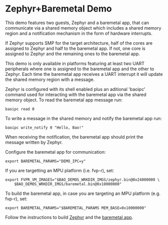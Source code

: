 # Zephyr+Baremetal Demo

This demo features two guests, Zephyr and a baremetal app, that can communicate
via a shared memory object which includes a shared memory region and a
notification mechanism in the form of hardware interrupts. 

If Zephyr supports SMP for the target architecture, half of the cores are
assigned to Zephyr and half to the baremetal app. If not, one core is assigned
to Zephyr and the remaining ones to the baremetal app. 

This demo is only available in platforms featuring at least two UART
peripherals where one is assigned to the baremetal app and the other to Zephyr.
Each time the baremetal app receives a UART interrupt it will update the shared
memory region with a message.

Zephyr is configured with its shell enabled plus an aditional 'baoipc' command 
used for interacting with the baremetal app via the shared memory object. To 
read the baremetal app message run:

```
baoipc read 0
```

To write a message in the shared memory and notify the baremetal app run:

```
baoipc write_notify 0 "Hello, Bao!"
```

When receiving the notification, the baremetal app should print the message
written by Zephyr.

Configure the baremetal app for communication:

```
export BAREMETAL_PARAMS="DEMO_IPC=y"
```

If you are targetting an MPU platform (i.e. fvp-r), set:

```
export FVPR_VM_IMAGES="$BAO_DEMOS_WRKDIR_IMGS/zephyr.bin@0x24000000 \
    $BAO_DEMOS_WRKDIR_IMGS/baremetal.bin@0x10000000"
```

To build the baremetal app, in case you are targeting an MPU platform (e.g.
fvp-r), set:

```
export BAREMETAL_PARAMS="$BAREMETAL_PARAMS MEM_BASE=0x10000000"
```

Follow the instructions to build [Zephyr](../../guests/zephyr/README.md) 
and the [baremetal app](../../guests/baremetal/README.md).
